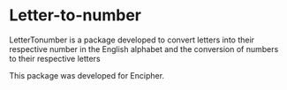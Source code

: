# Letter-to-number

LetterTonumber is a package developed to convert letters into their respective number in the English alphabet and the conversion of numbers to their respective letters

This package was developed for Encipher.
